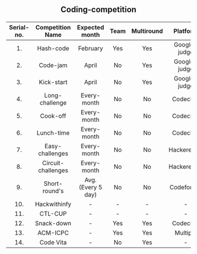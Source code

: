 ## <p align="center">Coding-competition</p>
|Serial-no.| Competition Name | Expected month |Team|Multiround|Platform|Link|
|:----:|:----:| :----: | :----:|:----:|:----:|:----:|
|1. |Hash-code|February |Yes|Yes|Google-judge|[link](https://codingcompetitions.withgoogle.com/hashcode)|
|2.|Code-jam|April|No|Yes|Google-judge|[link](https://codingcompetitions.withgoogle.com/codejam)|
|3.|Kick-start|April|No|Yes|Google-judge|[link](https://codingcompetitions.withgoogle.com/kickstart)|
|4.|Long-challenge|Every-month|No|No|Codechef|[link](https://www.codechef.com/)|
|5.|Cook-off|Every-month|No|No|Codechef|[link](https://www.codechef.com/)|
|6.|Lunch-time|Every-month|No|No|Codechef|[link](https://www.codechef.com/)|
|7.|Easy-challenges|Every-month|No|No|Hackerearth|[link](https://www.hackerearth.com/challenges/)|
|8.|Circuit-challenges|Every-month|No|No|Hackerearth|[link](https://www.hackerearth.com/challenges/)|
|9.|Short-round's|Avg.(Every 5 day)|No|No|Codeforces|[link](https://codeforces.com/)|
|10.|Hackwithinfy|-|-|-|-|[link](https://www.infosys.com/careers/hackwithinfy.html)|
|11.|CTL-CUP|-|-|-|-|[link](https://www.ctlindore.in/ctl-cup)|
|12.|Snack-down|-|Yes|Yes|Codechef|[link](https://www.codechef.com/)|
|13.|ACM-ICPC|-|Yes|Yes|Multiple|[link](https://icpc.baylor.edu/)|
|14.|Code Vita|-|No|Yes|-|[link](https://www.tcscodevita.com/CodevitaV8/index.jsp)|
